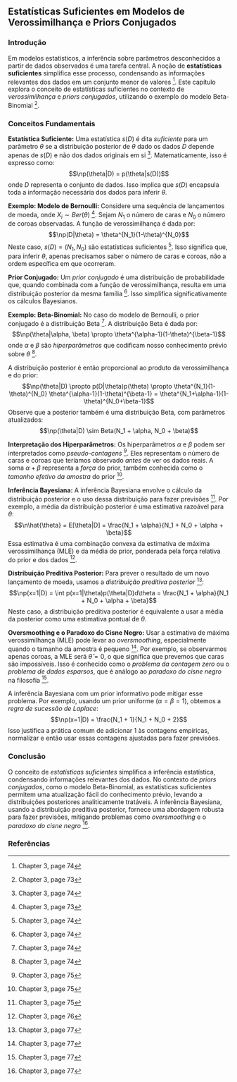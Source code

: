 ## Estatísticas Suficientes em Modelos de Verossimilhança e Priors Conjugados

### Introdução
Em modelos estatísticos, a inferência sobre parâmetros desconhecidos a partir de dados observados é uma tarefa central. A noção de **estatísticas suficientes** simplifica esse processo, condensando as informações relevantes dos dados em um conjunto menor de valores [^74]. Este capítulo explora o conceito de estatísticas suficientes no contexto de *verossimilhança* e *priors conjugados*, utilizando o exemplo do modelo Beta-Binomial [^73].

### Conceitos Fundamentais
**Estatística Suficiente:** Uma estatística $s(D)$ é dita *suficiente* para um parâmetro $\theta$ se a distribuição posterior de $\theta$ dado os dados $D$ depende apenas de $s(D)$ e não dos dados originais em si [^74]. Matematicamente, isso é expresso como:
$$\np(\theta|D) = p(\theta|s(D))$$
onde $D$ representa o conjunto de dados. Isso implica que $s(D)$ encapsula toda a informação necessária dos dados para inferir $\theta$.

**Exemplo: Modelo de Bernoulli:** Considere uma sequência de lançamentos de moeda, onde $X_i \sim Ber(\theta)$ [^73]. Sejam $N_1$ o número de caras e $N_0$ o número de coroas observadas. A função de verossimilhança é dada por:
$$\np(D|\theta) = \theta^{N_1}(1-\theta)^{N_0}$$
Neste caso, $s(D) = (N_1, N_0)$ são estatísticas suficientes [^74]. Isso significa que, para inferir $\theta$, apenas precisamos saber o número de caras e coroas, não a ordem específica em que ocorreram.

**Prior Conjugado:** Um *prior conjugado* é uma distribuição de probabilidade que, quando combinada com a função de verossimilhança, resulta em uma distribuição posterior da mesma família [^74]. Isso simplifica significativamente os cálculos Bayesianos.

**Exemplo: Beta-Binomial:** No caso do modelo de Bernoulli, o prior conjugado é a distribuição Beta [^74]. A distribuição Beta é dada por:
$$\np(\theta|\alpha, \beta) \propto \theta^{\alpha-1}(1-\theta)^{\beta-1}$$
onde $\alpha$ e $\beta$ são *hiperparâmetros* que codificam nosso conhecimento prévio sobre $\theta$ [^74].

A distribuição posterior é então proporcional ao produto da verossimilhança e do prior:
$$\np(\theta|D) \propto p(D|\theta)p(\theta) \propto \theta^{N_1}(1-\theta)^{N_0} \theta^{\alpha-1}(1-\theta)^{\beta-1} = \theta^{N_1+\alpha-1}(1-\theta)^{N_0+\beta-1}$$
Observe que a posterior também é uma distribuição Beta, com parâmetros atualizados:
$$\np(\theta|D) \sim Beta(N_1 + \alpha, N_0 + \beta)$$

**Interpretação dos Hiperparâmetros:** Os hiperparâmetros $\alpha$ e $\beta$ podem ser interpretados como *pseudo-contagens* [^75]. Eles representam o número de caras e coroas que teríamos observado *antes* de ver os dados reais. A soma $\alpha + \beta$ representa a *força* do prior, também conhecida como o *tamanho efetivo da amostra* do prior [^75].

**Inferência Bayesiana:** A inferência Bayesiana envolve o cálculo da distribuição posterior e o uso dessa distribuição para fazer previsões [^75]. Por exemplo, a média da distribuição posterior é uma estimativa razoável para $\theta$:
$$\n\hat{\theta} = E[\theta|D] = \frac{N_1 + \alpha}{N_1 + N_0 + \alpha + \beta}$$
Essa estimativa é uma combinação convexa da estimativa de máxima verossimilhança (MLE) e da média do prior, ponderada pela força relativa do prior e dos dados [^76].

**Distribuição Preditiva Posterior:** Para prever o resultado de um novo lançamento de moeda, usamos a *distribuição preditiva posterior* [^77]:
$$\np(x=1|D) = \int p(x=1|\theta)p(\theta|D)d\theta = \frac{N_1 + \alpha}{N_1 + N_0 + \alpha + \beta}$$
Neste caso, a distribuição preditiva posterior é equivalente a usar a média da posterior como uma estimativa pontual de $\theta$.

**Oversmoothing e o Paradoxo do Cisne Negro:** Usar a estimativa de máxima verossimilhança (MLE) pode levar ao *oversmoothing*, especialmente quando o tamanho da amostra é pequeno [^77]. Por exemplo, se observarmos apenas coroas, a MLE será $\hat{\theta} = 0$, o que significa que prevemos que caras são impossíveis. Isso é conhecido como o *problema da contagem zero* ou o *problema de dados esparsos*, que é análogo ao *paradoxo do cisne negro* na filosofia [^77].

A inferência Bayesiana com um prior informativo pode mitigar esse problema. Por exemplo, usando um prior uniforme ($\alpha = \beta = 1$), obtemos a *regra de sucessão de Laplace*:
$$\np(x=1|D) = \frac{N_1 + 1}{N_1 + N_0 + 2}$$
Isso justifica a prática comum de adicionar 1 às contagens empíricas, normalizar e então usar essas contagens ajustadas para fazer previsões.

### Conclusão
O conceito de *estatísticas suficientes* simplifica a inferência estatística, condensando informações relevantes dos dados. No contexto de *priors conjugados*, como o modelo Beta-Binomial, as estatísticas suficientes permitem uma atualização fácil do conhecimento prévio, levando a distribuições posteriores analiticamente tratáveis. A inferência Bayesiana, usando a distribuição preditiva posterior, fornece uma abordagem robusta para fazer previsões, mitigando problemas como *oversmoothing* e o *paradoxo do cisne negro* [^77].

### Referências
[^74]:  Chapter 3, page 74
[^73]:  Chapter 3, page 73
[^74]:  Chapter 3, page 74
[^75]:  Chapter 3, page 75
[^76]:  Chapter 3, page 76
[^77]:  Chapter 3, page 77
<!-- END -->